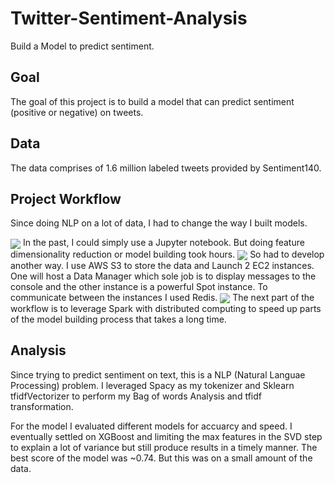 # Twitter-Sentiment-Analysis

Build a Model to predict sentiment.


## Goal

The goal of this project is to build a model that can predict sentiment (positive or negative)
on tweets.


## Data

The data comprises of 1.6 million labeled tweets provided by Sentiment140.


## Project Workflow

Since doing NLP on a lot of data, I had to change the way I built models.  

<img align="center" src ="../master/Images/Workflow-v1.png" />
In the past, I could simply use a Jupyter notebook. But doing feature dimensionality reduction or model building
took hours.

<img align="center" src ="../master/Images/Workflow-v2.png" />
So had to develop another way. I use AWS S3 to store the data and Launch 2 EC2
instances. One will host a Data Manager which sole job is to display messages to the console and the
other instance is a powerful Spot instance. To communicate between the instances I used Redis.

<img align="center" src ="../master/Images/Workflow-v3.png" />
The next part of the workflow is to leverage Spark with distributed computing to speed up
parts of the model building process that takes a long time.

## Analysis

Since trying to predict sentiment on text, this is a NLP (Natural Languae Processing) problem.
I leveraged Spacy as my tokenizer and Sklearn tfidfVectorizer to perform my Bag of words Analysis
and tfidf transformation.

For the model I evaluated different models for accuarcy and speed. I eventually settled on XGBoost
and limiting the max features in the SVD step to explain a lot of variance but still produce results in
a timely manner. The best score of the model was ~0.74. But this was on a small amount of the data.
